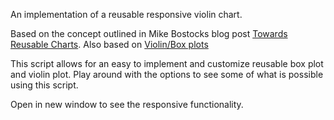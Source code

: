 An implementation of a reusable responsive violin chart.

Based on the concept outlined in Mike Bostocks blog post [Towards Reusable Charts](http://bost.ocks.org/mike/chart/).
Also based on [Violin/Box plots](http://bl.ocks.org/z-m-k/5014368)

This script allows for an easy to implement and customize reusable box plot and violin plot. Play around with the options to see some of what is possible using this script.

Open in new window to see the responsive functionality.